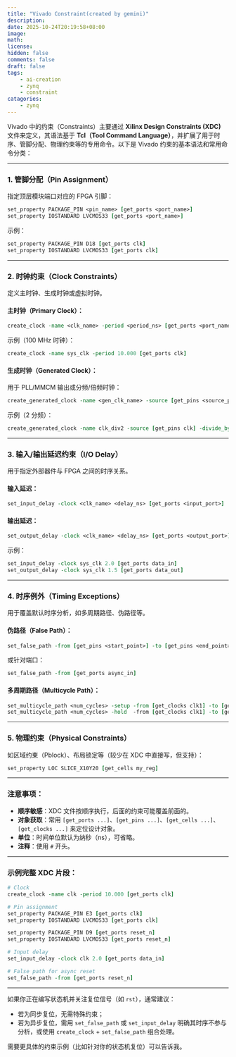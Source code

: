 ```yaml
---
title: "Vivado Constraint(created by gemini)"
description: 
date: 2025-10-24T20:19:58+08:00
image: 
math: 
license: 
hidden: false
comments: false
draft: false
tags:
    - ai-creation
    - zynq
    - constraint
catagories:
    - zynq
---
```

Vivado 中的约束（Constraints）主要通过 **Xilinx Design Constraints (XDC)** 文件来定义，其语法基于 **Tcl（Tool Command Language）**，并扩展了用于时序、管脚分配、物理约束等的专用命令。以下是 Vivado 约束的基本语法和常用命令分类：

---

### 1. **管脚分配（Pin Assignment）**
指定顶层模块端口对应的 FPGA 引脚：

```tcl
set_property PACKAGE_PIN <pin_name> [get_ports <port_name>]
set_property IOSTANDARD LVCMOS33 [get_ports <port_name>]
```

示例：
```tcl
set_property PACKAGE_PIN D18 [get_ports clk]
set_property IOSTANDARD LVCMOS33 [get_ports clk]
```

---

### 2. **时钟约束（Clock Constraints）**
定义主时钟、生成时钟或虚拟时钟。

#### 主时钟（Primary Clock）：
```tcl
create_clock -name <clk_name> -period <period_ns> [get_ports <port_name>]
```

示例（100 MHz 时钟）：
```tcl
create_clock -name sys_clk -period 10.000 [get_ports clk]
```

#### 生成时钟（Generated Clock）：
用于 PLL/MMCM 输出或分频/倍频时钟：
```tcl
create_generated_clock -name <gen_clk_name> -source [get_pins <source_pin>] -divide_by <N> [get_pins <output_pin>]
```

示例（2 分频）：
```tcl
create_generated_clock -name clk_div2 -source [get_pins clk] -divide_by 2 [get_pins clk_div2_reg/Q]
```

---

### 3. **输入/输出延迟约束（I/O Delay）**
用于指定外部器件与 FPGA 之间的时序关系。

#### 输入延迟：
```tcl
set_input_delay -clock <clk_name> <delay_ns> [get_ports <input_port>]
```

#### 输出延迟：
```tcl
set_output_delay -clock <clk_name> <delay_ns> [get_ports <output_port>]
```

示例：
```tcl
set_input_delay -clock sys_clk 2.0 [get_ports data_in]
set_output_delay -clock sys_clk 1.5 [get_ports data_out]
```

---

### 4. **时序例外（Timing Exceptions）**
用于覆盖默认时序分析，如多周期路径、伪路径等。

#### 伪路径（False Path）：
```tcl
set_false_path -from [get_pins <start_point>] -to [get_pins <end_point>]
```

或针对端口：
```tcl
set_false_path -from [get_ports async_in]
```

#### 多周期路径（Multicycle Path）：
```tcl
set_multicycle_path <num_cycles> -setup -from [get_clocks clk1] -to [get_clocks clk2]
set_multicycle_path <num_cycles> -hold  -from [get_clocks clk1] -to [get_clocks clk2]
```

---

### 5. **物理约束（Physical Constraints）**
如区域约束（Pblock）、布局锁定等（较少在 XDC 中直接写，但支持）：

```tcl
set_property LOC SLICE_X10Y20 [get_cells my_reg]
```

---

### 注意事项：
- **顺序敏感**：XDC 文件按顺序执行，后面的约束可能覆盖前面的。
- **对象获取**：常用 `[get_ports ...]`、`[get_pins ...]`、`[get_cells ...]`、`[get_clocks ...]` 来定位设计对象。
- **单位**：时间单位默认为纳秒（ns），可省略。
- **注释**：使用 `#` 开头。

---

### 示例完整 XDC 片段：
```tcl
# Clock
create_clock -name clk -period 10.000 [get_ports clk]

# Pin assignment
set_property PACKAGE_PIN E3 [get_ports clk]
set_property IOSTANDARD LVCMOS33 [get_ports clk]

set_property PACKAGE_PIN D9 [get_ports reset_n]
set_property IOSTANDARD LVCMOS33 [get_ports reset_n]

# Input delay
set_input_delay -clock clk 2.0 [get_ports data_in]

# False path for async reset
set_false_path -from [get_ports reset_n]
```

---

如果你正在编写状态机并关注复位信号（如 `rst`），通常建议：
- 若为同步复位，无需特殊约束；
- 若为异步复位，需用 `set_false_path` 或 `set_input_delay` 明确其时序不参与分析，或使用 `create_clock` + `set_false_path` 组合处理。

需要更具体的约束示例（比如针对你的状态机复位）可以告诉我。